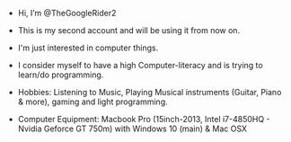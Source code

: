 - Hi, I’m @TheGoogleRider2
- This is my second account and will be using it from now on.
- I'm just interested in computer things. 
- I consider myself to have a high Computer-literacy and is trying to learn/do programming.
- Hobbies: 
  Listening to Music, Playing Musical instruments (Guitar, Piano & more), gaming and light programming.

- Computer Equipment:
 Macbook Pro (15inch-2013, Intel i7-4850HQ - Nvidia Geforce GT 750m) with Windows 10 (main) & Mac OSX

<!---
TheGoogleRider2/TheGoogleRider2 is a ✨ special ✨ repository because its `README.md` (this file) appears on your GitHub profile.
You can click the Preview link to take a look at your changes.
--->
